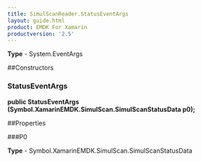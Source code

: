```yaml
---
title: SimulScanReader.StatusEventArgs
layout: guide.html 
product: EMDK For Xamarin 
productversion: '2.5' 
---
```



**Type** - System.EventArgs

##Constructors
### StatusEventArgs 
**public StatusEventArgs (Symbol.XamarinEMDK.SimulScan.SimulScanStatusData p0);**

##Properties

###P0


**Type** - Symbol.XamarinEMDK.SimulScan.SimulScanStatusData


